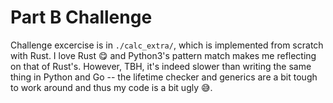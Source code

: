 # Part B Challenge

Challenge excercise is in `./calc_extra/`, which is implemented from scratch with Rust. I love Rust 😋 and Python3's pattern match makes me reflecting on that of Rust's. However, TBH, it's indeed slower than writing the same thing in Python and Go -- the lifetime checker and generics are a bit tough to work around and thus my code is a bit ugly 😅.
